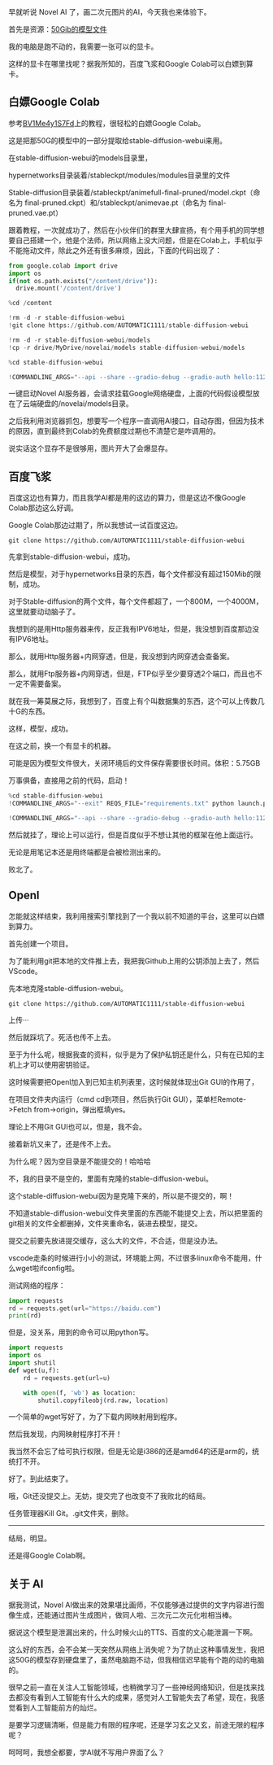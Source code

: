 早就听说 Novel AI 了，画二次元图片的AI，今天我也来体验下。

首先是资源：[50Gib的模型文件](magnet:?xt=urn:btih:5bde442da86265b670a3e5ea3163afad2c6f8ecc&dn=novelaileak&tr=udp%3A%2F%2Ftracker.opentrackr.org%3A1337%2Fannounce&tr=udp%3A%)

我的电脑是跑不动的，我需要一张可以的显卡。

这样的显卡在哪里找呢？据我所知的，百度飞浆和Google Colab可以白嫖到算卡。

## 白嫖Google Colab

参考[BV1Me4y1S7Fd](https://www.bilibili.com/video/BV1Me4y1S7Fd)上的教程，很轻松的白嫖Google Colab。

这是把那50G的模型中的一部分提取给stable-diffusion-webui来用。


在stable-diffusion-webui的models目录里，

hypernetworks目录装着/stableckpt/modules/modules目录里的文件

Stable-diffusion目录装着/stableckpt/animefull-final-pruned/model.ckpt（命名为 final-pruned.ckpt）和/stableckpt/animevae.pt（命名为 final-pruned.vae.pt）

跟着教程，一次就成功了，然后在小伙伴们的群里大肆宣扬，有个用手机的同学想要自己搭建一个，他是个法师，所以网络上没大问题，但是在Colab上，手机似乎不能拖动文件，除此之外还有很多麻烦，因此，下面的代码出现了：

```python
from google.colab import drive
import os
if(not os.path.exists("/content/drive")):
  drive.mount('/content/drive')

%cd /content

!rm -d -r stable-diffusion-webui
!git clone https://github.com/AUTOMATIC1111/stable-diffusion-webui

!rm -d -r stable-diffusion-webui/models
!cp -r drive/MyDrive/novelai/models stable-diffusion-webui/models

%cd stable-diffusion-webui

!COMMANDLINE_ARGS="--api --share --gradio-debug --gradio-auth hello:1123456" REQS_FILE="requirements.txt" python launch.py
```

一键启动Novel AI服务器，会请求挂载Google网络硬盘，上面的代码假设模型放在了云端硬盘的/novelai/models目录。


之后我利用浏览器抓包，想要写一个程序一直调用AI接口，自动存图，但因为技术的原因，直到最终到Colab的免费额度过期也不清楚它是咋调用的。

说实话这个显存不是很够用，图片开大了会爆显存。

## 百度飞浆

百度这边也有算力，而且我学AI都是用的这边的算力，但是这边不像Google Colab那边这么好调。

Google Colab那边过期了，所以我想试一试百度这边。

```
git clone https://github.com/AUTOMATIC1111/stable-diffusion-webui
```

先拿到stable-diffusion-webui，成功。

然后是模型，对于hypernetworks目录的东西，每个文件都没有超过150Mib的限制，成功。

对于Stable-diffusion的两个文件，每个文件都超了，一个800M，一个4000M，这里就要动动脑子了。

我想到的是用Http服务器来传，反正我有IPV6地址，但是，我没想到百度那边没有IPV6地址。

那么，就用Http服务器+内网穿透，但是，我没想到内网穿透会查备案。

那么，就用Ftp服务器+内网穿透，但是，FTP似乎至少要穿透2个端口，而且也不一定不需要备案。

就在我一筹莫展之际，我想到了，百度上有个叫数据集的东西，这个可以上传数几十G的东西。

这样，模型，成功。

在这之前，换一个有显卡的机器。

可能是因为模型文件很大，关闭环境后的文件保存需要很长时间。体积：5.75GB

万事俱备，直接用之前的代码，启动！

```python
%cd stable-diffusion-webui
!COMMANDLINE_ARGS="--exit" REQS_FILE="requirements.txt" python launch.py

!COMMANDLINE_ARGS="--api --share --gradio-debug --gradio-auth hello:1123456" REQS_FILE="requirements.txt" python launch.py
```

然后就挂了，理论上可以运行，但是百度似乎不想让其他的框架在他上面运行。

无论是用笔记本还是用终端都是会被检测出来的。

败北了。

## Openl

怎能就这样结束，我利用搜索引擎找到了一个我以前不知道的平台，这里可以白嫖到算力。

首先创建一个项目。

为了能利用git把本地的文件推上去，我把我Github上用的公钥添加上去了，然后VScode。

先本地克隆stable-diffusion-webui。

```
git clone https://github.com/AUTOMATIC1111/stable-diffusion-webui
```

上传···

然后就踩坑了。死活也传不上去。

至于为什么呢，根据我查的资料，似乎是为了保护私钥还是什么，只有在已知的主机上才可以使用密钥验证。

这时候需要把Openl加入到已知主机列表里，这时候就体现出Git GUI的作用了，

在项目文件夹内运行（cmd cd到项目，然后执行Git GUI），菜单栏Remote->Fetch from->origin，弹出框填yes。

理论上不用Git GUI也可以，但是，我不会。

接着新坑又来了，还是传不上去。

为什么呢？因为空目录是不能提交的！哈哈哈

不，我的目录不是空的，里面有克隆的stable-diffusion-webui。

这个stable-diffusion-webui因为是克隆下来的，所以是不提交的，啊！

不知道stable-diffusion-webui文件夹里面的东西能不能提交上去，所以把里面的git相关的文件全都删掉，文件夹重命名，装进去模型，提交。

提交之前要先放进提交缓存，这么大的文件，不合适，但是没办法。

vscode走条的时候进行小小的测试，环境能上网，不过很多linux命令不能用，什么wget啦ifconfig啦。

测试网络的程序：

```python
import requests
rd = requests.get(url="https://baidu.com")
print(rd)
```

但是，没关系，用到的命令可以用python写。

```python
import requests
import os
import shutil
def wget(u,f):
    rd = requests.get(url=u)

    with open(f, 'wb') as location:
        shutil.copyfileobj(rd.raw, location)
```

一个简单的wget写好了，为了下载内网映射用到程序。

然后我发现，内网映射程序打不开！

我当然不会忘了给可执行权限，但是无论是i386的还是amd64的还是arm的，统统打不开。

好了。到此结束了。

哦，Git还没提交上。无妨，提交完了也改变不了我败北的结局。

任务管理器Kill Git。.git文件夹，删除。

----

结局，明显。

还是得Google Colab啊。



## 关于 AI

据我测试，Novel AI做出来的效果堪比画师，不仅能够通过提供的文字内容进行图像生成，还能通过图片生成图片，做同人啦、三次元二次元化啦相当棒。

据说这个模型是泄漏出来的，什么时候火山的TTS、百度的文心能泄漏一下啊。

这么好的东西，会不会某一天突然从网络上消失呢？为了防止这种事情发生，我把这50G的模型存到硬盘里了，虽然电脑跑不动，但我相信迟早能有个跑的动的电脑的。

很早之前一直在关注人工智能领域，也稍微学习了一些神经网络知识，但是找来找去都没有看到人工智能有什么大的成果，感觉对人工智能失去了希望，现在，我感觉看到人工智能前方的灿烂。

是要学习逻辑清晰，但是能力有限的程序呢，还是学习玄之又玄，前途无限的程序呢？

呵呵呵，我想全都要，学AI就不写用户界面了么？


